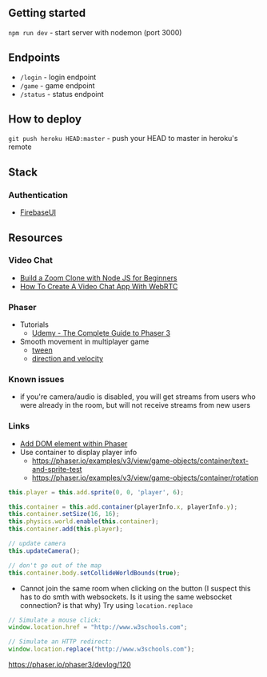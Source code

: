 ## Getting started
`npm run dev` - start server with nodemon (port 3000)

## Endpoints
- `/login` - login endpoint
- `/game` - game endpoint
- `/status` - status endpoint

## How to deploy
`git push heroku HEAD:master` - push your HEAD to master in heroku's remote 

## Stack
### Authentication
- [FirebaseUI](https://firebase.google.com/docs/auth/web/firebaseui?authuser=0)

## Resources
### Video Chat
- [Build a Zoom Clone with Node JS for Beginners](https://youtu.be/ZVznzY7EjuY)
- [How To Create A Video Chat App With WebRTC](https://youtu.be/DvlyzDZDEq4)

### Phaser
- Tutorials
  - [Udemy - The Complete Guide to Phaser 3](https://www.udemy.com/course/game-development-in-js-the-complete-guide-w-phaser-3/)
- Smooth movement in multiplayer game
  - [tween](https://www.html5gamedevs.com/topic/21644-smooth-texture-movement-from-point-to-point/?do=findComment&comment=123395)
  - [direction and velocity](https://www.html5gamedevs.com/topic/21028-smooth-movement-in-multiplayer/?do=findComment&comment=119741)

### Known issues
- if you're camera/audio is disabled, you will get streams from users who were already in the room, but will not receive streams from new users

### Links
- [Add DOM element within Phaser](https://www.youtube.com/watch?v=y8_WqDX3MCo&ab_channel=Ourcade)
- Use container to display player info
  - https://phaser.io/examples/v3/view/game-objects/container/text-and-sprite-test
  - https://phaser.io/examples/v3/view/game-objects/container/rotation

```js
this.player = this.add.sprite(0, 0, 'player', 6);

this.container = this.add.container(playerInfo.x, playerInfo.y);
this.container.setSize(16, 16);
this.physics.world.enable(this.container);
this.container.add(this.player);

// update camera
this.updateCamera();

// don't go out of the map
this.container.body.setCollideWorldBounds(true);
```

- Cannot join the same room when clicking on the button (I suspect this has to do smth with websockets. Is it using the same websocket connection? is that why) Try using `location.replace`
```js
// Simulate a mouse click:
window.location.href = "http://www.w3schools.com";

// Simulate an HTTP redirect:
window.location.replace("http://www.w3schools.com");
```

https://phaser.io/phaser3/devlog/120
